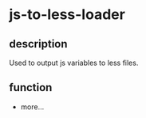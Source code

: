 # js-to-less-loader

## description

Used to output js variables to less files.

## function

- more...

